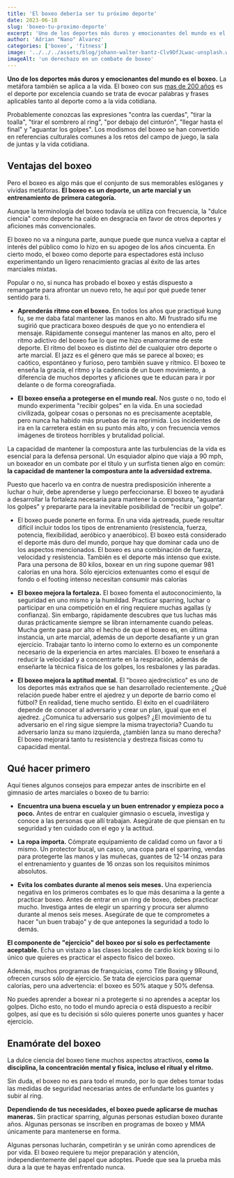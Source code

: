 ```yaml
---
title: 'El boxeo debería ser tu próximo deporte'
date: 2023-06-18
slug: 'boxeo-tu-proximo-deporte'
excerpt: 'Uno de los deportes más duros y emocionantes del mundo es el boxeo. La metáfora también se aplica a la vida.'
author: 'Adrian "Nano" Alvarez'
categories: ['boxeo', 'fitness']
image: '../../../assets/blog/johann-walter-bantz-Clv9DfJLwac-unsplash.webp'
imageAlt: 'un derechazo en un combate de boxeo'
---
```


**Uno de los deportes más duros y emocionantes del mundo es el boxeo.** La metáfora también se aplica a la vida. El boxeo con sus [mas de 200 años](https://www.nanofighters.club/es/blog/history-of-boxing/) es el deporte por excelencia cuando se trata de evocar palabras y frases aplicables tanto al deporte como a la vida cotidiana.

Probablemente conozcas las expresiones "contra las cuerdas", "tirar la toalla", "tirar el sombrero al ring", "por debajo del cinturón", "llegar hasta el final" y "aguantar los golpes". Los modismos del boxeo se han convertido en referencias culturales comunes a los retos del campo de juego, la sala de juntas y la vida cotidiana.

## Ventajas del boxeo

Pero el boxeo es algo más que el conjunto de sus memorables eslóganes y vívidas metáforas. **El boxeo es un deporte, un arte marcial y un entrenamiento de primera categoría.**

Aunque la terminología del boxeo todavía se utiliza con frecuencia, la "dulce ciencia" como deporte ha caído en desgracia en favor de otros deportes y aficiones más convencionales.

El boxeo no va a ninguna parte, aunque puede que nunca vuelva a captar el interés del público como lo hizo en su apogeo de los años cincuenta. En cierto modo, el boxeo como deporte para espectadores está incluso experimentando un ligero renacimiento gracias al éxito de las artes marciales mixtas.

Popular o no, si nunca has probado el boxeo y estás dispuesto a remangarte para afrontar un nuevo reto, he aquí por qué puede tener sentido para ti.

- **Aprenderás ritmo con el boxeo.** En todos los años que practiqué kung fu, se me daba fatal mantener las manos en alto. Mi frustrado sifu me sugirió que practicara boxeo después de que yo no entendiera el mensaje. Rápidamente conseguí mantener las manos en alto, pero el ritmo adictivo del boxeo fue lo que me hizo enamorarme de este deporte. El ritmo del boxeo es distinto del de cualquier otro deporte o arte marcial. El jazz es el género que más se parece al boxeo; es caótico, espontáneo y furioso, pero también suave y rítmico. El boxeo te enseña la gracia, el ritmo y la cadencia de un buen movimiento, a diferencia de muchos deportes y aficiones que te educan para ir por delante o de forma coreografiada.

- **El boxeo enseña a protegerse en el mundo real.** Nos guste o no, todo el mundo experimenta "recibir golpes" en la vida. En una sociedad civilizada, golpear cosas o personas no es precisamente aceptable, pero nunca ha habido más pruebas de ira reprimida. Los incidentes de ira en la carretera están en su punto más alto, y con frecuencia vemos imágenes de tiroteos horribles y brutalidad policial.

La capacidad de mantener la compostura ante las turbulencias de la vida es esencial para la defensa personal. Un esquiador alpino que viaja a 90 mph, un boxeador en un combate por el título y un surfista tienen algo en común: **la capacidad de mantener la compostura ante la adversidad extrema.**

Puesto que hacerlo va en contra de nuestra predisposición inherente a luchar o huir, debe aprenderse y luego perfeccionarse. El boxeo te ayudará a desarrollar la fortaleza necesaria para mantener la compostura, "aguantar los golpes" y prepararte para la inevitable posibilidad de "recibir un golpe".

- El boxeo puede ponerte en forma. En una vida ajetreada, puede resultar difícil incluir todos los tipos de entrenamiento (resistencia, fuerza, potencia, flexibilidad, aeróbico y anaeróbico). El boxeo está considerado el deporte más duro del mundo, porque hay que dominar cada uno de los aspectos mencionados. El boxeo es una combinación de fuerza, velocidad y resistencia. También es el deporte más intenso que existe. Para una persona de 80 kilos, boxear en un ring supone quemar 981 calorías en una hora. Sólo ejercicios extenuantes como el esquí de fondo o el footing intenso necesitan consumir más calorías

- **El boxeo mejora la fortaleza.** El boxeo fomenta el autoconocimiento, la seguridad en uno mismo y la humildad. Practicar sparring, luchar o participar en una competición en el ring requiere muchas agallas (y confianza). Sin embargo, rápidamente descubres que tus luchas más duras prácticamente siempre se libran internamente cuando peleas. Mucha gente pasa por alto el hecho de que el boxeo es, en última instancia, un arte marcial, además de un deporte desafiante y un gran ejercicio. Trabajar tanto lo interno como lo externo es un componente necesario de la experiencia en artes marciales. El boxeo te enseñará a reducir la velocidad y a concentrarte en la respiración, además de enseñarte la técnica física de los golpes, los resbalones y las paradas.

- **El boxeo mejora la aptitud mental.** El "boxeo ajedrecístico" es uno de los deportes más extraños que se han desarrollado recientemente. ¿Qué relación puede haber entre el ajedrez y un deporte de barrio como el fútbol? En realidad, tiene mucho sentido. El éxito en el cuadrilátero depende de conocer al adversario y crear un plan, igual que en el ajedrez. ¿Comunica tu adversario sus golpes? ¿El movimiento de tu adversario en el ring sigue siempre la misma trayectoria? Cuando tu adversario lanza su mano izquierda, ¿también lanza su mano derecha? El boxeo mejorará tanto tu resistencia y destreza físicas como tu capacidad mental.

## Qué hacer primero

Aquí tienes algunos consejos para empezar antes de inscribirte en el gimnasio de artes marciales o boxeo de tu barrio:

- **Encuentra una buena escuela y un buen entrenador y empieza poco a poco.** Antes de entrar en cualquier gimnasio o escuela, investiga y conoce a las personas que allí trabajan. Asegúrate de que piensan en tu seguridad y ten cuidado con el ego y la actitud.

- **La ropa importa.** Cómprate equipamiento de calidad como un favor a ti mismo. Un protector bucal, un casco, una copa para el sparring, vendas para protegerte las manos y las muñecas, guantes de 12-14 onzas para el entrenamiento y guantes de 16 onzas son los requisitos mínimos absolutos.

- **Evita los combates durante al menos seis meses.** Una experiencia negativa en los primeros combates es lo que más desanima a la gente a practicar boxeo. Antes de entrar en un ring de boxeo, debes practicar mucho. Investiga antes de elegir un sparring y procura ser alumno durante al menos seis meses. Asegúrate de que te comprometes a hacer "un buen trabajo" y de que antepones la seguridad a todo lo demás.

**El componente de "ejercicio" del boxeo por sí solo es perfectamente aceptable.** Echa un vistazo a las clases locales de cardio kick boxing si lo único que quieres es practicar el aspecto físico del boxeo.

Además, muchos programas de franquicias, como Title Boxing y 9Round, ofrecen cursos sólo de ejercicio. Se trata de ejercicios para quemar calorías, pero una advertencia: el boxeo es 50% ataque y 50% defensa.

No puedes aprender a boxear ni a protegerte si no aprendes a aceptar los golpes. Dicho esto, no todo el mundo aprecia o está dispuesto a recibir golpes, así que es tu decisión si sólo quieres ponerte unos guantes y hacer ejercicio.

## Enamórate del boxeo

La dulce ciencia del boxeo tiene muchos aspectos atractivos, **como la disciplina, la concentración mental y física, incluso el ritual y el ritmo.**

Sin duda, el boxeo no es para todo el mundo, por lo que debes tomar todas las medidas de seguridad necesarias antes de enfundarte los guantes y subir al ring.

**Dependiendo de tus necesidades, el boxeo puede aplicarse de muchas maneras.** Sin practicar sparring, algunas personas estudian boxeo durante años. Algunas personas se inscriben en programas de boxeo y MMA únicamente para mantenerse en forma.

Algunas personas lucharán, competirán y se unirán como aprendices de por vida. El boxeo requiere tu mejor preparación y atención, independientemente del papel que adoptes. Puede que sea la prueba más dura a la que te hayas enfrentado nunca.
